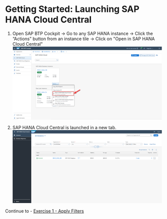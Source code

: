 # Getting Started: Launching SAP HANA Cloud Central

1. Open SAP BTP Cockpit -> Go to any SAP HANA instance -> Click the “Actions” button from an instance tile -> Click on "Open in SAP HANA Cloud Central"
    <kbd>
    ![](./images/1.png)
    </kbd>

2. SAP HANA Cloud Central is launched in a new tab.
    <kbd>
    ![](./images/3.png)
    </kbd>
    
Continue to - [Exercise 1 - Apply Filters](../ex1/README.md)
